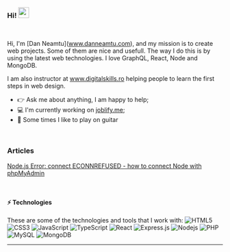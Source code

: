### Hi!  <img src="https://media.giphy.com/media/hvRJCLFzcasrR4ia7z/giphy.gif" width="25px">
<!--<a href="https://www.digitalskills.ro" target="_blank">
  <img align="left" alt="Digital Skills" width="22px" src="https://www.digitalskills.ro/images/favicon.png" />
</a>
<a href="https://www.upsier.com"  target="_blank">
  <img align="left" alt="Upsier" width="22px" src="https://www.upsier.com/images/favicon.ico" />
</a>-->

<br />

Hi, I'm [Dan Neamtu](<a href="https://www.danneamtu.com"  target="_blank">www.danneamtu.com</a>), and my mission is to create web projects. Some of them are nice and usefull. The way I do this is by using the latest web technologies. I love GraphQL, React, Node and MongoDB.

I am also instructor at <a href="https://www.digitalskills.ro/cursuri/web-design">www.digitalskills.ro</a> helping people to learn the first steps in web design. 

- 👉 Ask me about anything, I am happy to help;
- 💻 I'm currently working on [joblify.me](https://joblify.me);
- 🎸 Some times I like to play on guitar
 
<br />

### Articles

<a target="_blank" href="https://dev.to/upsier/node-js-error-connect-econnrefused-how-to-connect-with-phpmyadmin-2ekb">Node.js Error: connect ECONNREFUSED - how to connect Node with phpMyAdmin</a>

<br />

#### ⚡ Technologies
These are some of the technologies and tools that I work with:
![HTML5](https://img.shields.io/badge/-HTML5-E34F26?style=flat-square&logo=html5&logoColor=white)
![CSS3](https://img.shields.io/badge/-CSS3-1572B6?style=flat-square&logo=css3)
![JavaScript](https://img.shields.io/badge/-JavaScript-black?style=flat-square&logo=javascript)
![TypeScript](https://img.shields.io/badge/-TypeScript-007ACC?style=flat-square&logo=typescript&logoColor=white)
![React](https://img.shields.io/badge/-React.js-black?style=flat-square&logo=react&logoColor=Crayola)
![Express.js](https://img.shields.io/badge/-Express.js-yellow?style=flat-square&logo=Node.js&logoColor=black)
![Nodejs](https://img.shields.io/badge/-Nodejs-339933?style=flat-square&logo=Node.js&logoColor=white)
![PHP](https://img.shields.io/badge/-PHP-787CB5?style=flat-square&logo=PHP&logoColor=black)
![MySQL](https://img.shields.io/badge/-MySQL-4479A1?style=flat-square&logo=mysql&logoColor=white)
![MongoDB](https://img.shields.io/badge/-MongoDB-black?style=flat-square&logo=mongodb)

---
